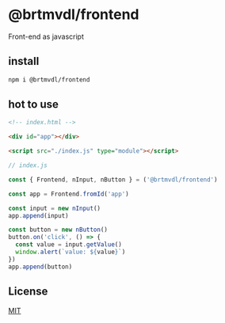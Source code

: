 # @brtmvdl/frontend

Front-end as javascript

## install

```bash
npm i @brtmvdl/frontend
```

## hot to use

```html
<!-- index.html -->

<div id="app"></div>

<script src="./index.js" type="module"></script>
```

```js
// index.js

const { Frontend, nInput, nButton } = ('@brtmvdl/frontend')

const app = Frontend.fromId('app')

const input = new nInput()
app.append(input)

const button = new nButton()
button.on('click', () => {
  const value = input.getValue()
  window.alert(`value: ${value}`)
})
app.append(button)
```

## License

[MIT](./LICENSE)
